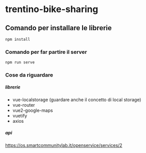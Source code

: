 # trentino-bike-sharing

## Comando per installare le librerie
```
npm install
```

### Comando per far partire il server
```
npm run serve
```


### Cose da riguardare

##### librerie 

- vue-localstorage (guardare anche il concetto di local storage)
- vue-router
- vue2-google-maps
- vuetify
- axios

##### api

https://os.smartcommunitylab.it/openservice/services/2